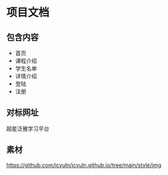 # 项目文档

## 包含内容

- 首页
- 课程介绍
- 学生名单
- 详情介绍
- 登陆
- 注册

## 对标网址

超星泛雅学习平台

## 素材

https://github.com/icvuln/icvuln.github.io/tree/main/style/img
